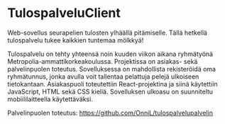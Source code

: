 # TulospalveluClient
Web-sovellus seurapelien tulosten ylhäällä pitämiselle. Tällä hetkellä tulospalvelu tukee kaikkien tuntemaa mölkkyä!

Tulospalvelu on tehty yhteensä noin kuuden viikon aikana ryhmätyönä Metropolia-ammattikorkeakoulussa.
Projektissa on asiakas- sekä palvelinpuolen toteutus. Sovelluksessa on mahdollista rekisteröidä oma ryhmätunnus, jonka avulla voit tallentaa pelattuja pelejä ulkoiseen tietokantaan. Asiakaspuoli toteutettiin React-projektina ja siinä käytettiin JavaScript, HTML sekä CSS kieliä. Sovelluksen ulkoasu on suunniteltu mobiililaitteella käytettäväksi.


Palvelinpuolen toteutus: https://github.com/OnniL/tulospalvelupalvelin
